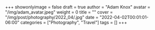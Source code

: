 +++
showonlyimage = false
draft = true
author = "Adam Knox"
avatar = "/img/adam_avatar.jpeg"
weight = 0
title = ""
cover = "/img/post/photography/2022_04/.jpg"
date = "2022-04-02T00:01:01-06:00"
categories = ["Photography", "Travel"]
tags = []
+++
<!--more-->
